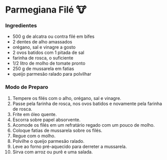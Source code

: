 # Parmegiana Filé :cow:

### Ingredientes

- 500 g de alcatra ou contra filé em bifes
- 2 dentes de alho amassados
- orégano, sal e vinagre a gosto
- 2 ovos batidos com 1 pitada de sal
- farinha de rosca, o suficiente
- 1/2 litro de molho de tomate pronto
- 250 g de mussarela em fatias
- queijo parmesão ralado para polvilhar

### Modo de Preparo

1. Tempere os filés com o alho, orégano, sal e vinagre.
2. Passe pela farinha de rosca, nos ovos batidos e novamente pela farinha de rosca.
3. Frite em óleo quente.
4. Escorra sobre papel absorvente.
5. Acomode os filés em um refratário regado com um pouco de molho.
6. Coloque fatias de mussarela sobre os filés.
7. Regue com o molho.
8. Polvilhe o queijo parmesão ralado.
9. Leve ao forno pré-aquecido para derreter a mussarela.
10. Sirva com arroz ou purê e uma salada.



